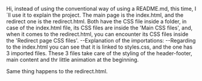 Hi, instead of using the conventional way of using a README.md, this time, I´ll use it to explain the project.
The main page is the index.html, and the redirect one is the redirect.html.
Both have the CSS file inside a folder, in case of the index.html file, its CSS files are inside the 'Main CSS files', and, 
when it comes to the redirect.html, you can encounter its CSS files inside the 'Redirect page CSS files'.
--Explanation of the importations:
  --Regarding to the index.html you can see that it is linked to styles.css, and the one has 3 imported files. These 3 files
  take care of the styling of the header-footer, main content and thr little animation at the beginning.

Same thing happens to the redirect.html.
